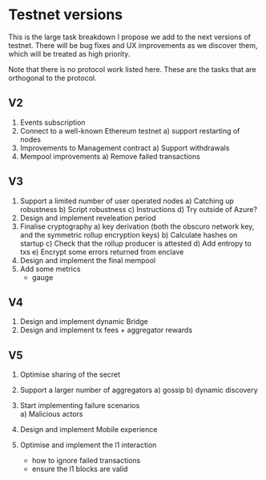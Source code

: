 # Testnet versions

This is the large task breakdown I propose we add to the next versions of testnet.
There will be bug fixes and UX improvements as we discover them, which will be treated as high priority.

Note that there is no protocol work listed here. These are the tasks that are orthogonal to the protocol.


## V2
1. Events subscription
2. Connect to a well-known Ethereum testnet
   a) support restarting of nodes
3. Improvements to Management contract
   a) Support withdrawals
4. Mempool improvements
   a) Remove failed transactions


## V3
1. Support a limited number of user operated nodes
   a) Catching up robustness
   b) Script robustness
   c) Instructions
   d) Try outside of Azure?
2. Design and implement reveleation period
3. Finalise cryptography
   a) key derivation (both the obscuro network key, and the symmetric rollup encryption keys) 
   b) Calculate hashes on startup
   c) Check that the rollup producer is attested
   d) Add entropy to txs
   e) Encrypt some errors returned from enclave
4. Design and implement the final mempool
5. Add some metrics
    - gauge


## V4
1. Design and implement dynamic Bridge
2. Design and implement tx fees + aggregator rewards


## V5
1. Optimise sharing of the secret
2. Support a larger number of aggregators
   a) gossip
   b) dynamic discovery

3. Start implementing failure scenarios 	
   a) Malicious actors

4. Design and implement Mobile experience

5. Optimise and implement the l1 interaction
    - how to ignore failed transactions
    - ensure the l1 blocks are valid	